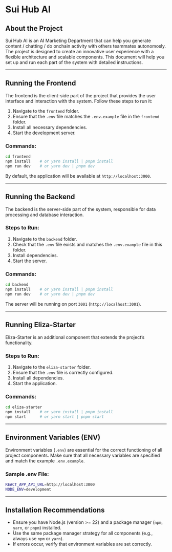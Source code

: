 # **Sui Hub AI**

## **About the Project**  
Sui Hub AI is an AI Marketing Department that can help you generate content / chatting / do onchain activity with others teammates autonomosly. The project is designed to create an innovative user experience with a flexible architecture and scalable components. This document will help you set up and run each part of the system with detailed instructions.

---

## **Running the Frontend**  
The frontend is the client-side part of the project that provides the user interface and interaction with the system. Follow these steps to run it:

1. Navigate to the `frontend` folder.  
2. Ensure that the `.env` file matches the `.env.example` file in the `frontend` folder.  
3. Install all necessary dependencies.  
4. Start the development server.

### **Commands:**  
```bash
cd frontend
npm install    # or yarn install | pnpm install
npm run dev    # or yarn dev | pnpm dev
```

By default, the application will be available at `http://localhost:3000`.

---

## **Running the Backend**  
The backend is the server-side part of the system, responsible for data processing and database interaction.

### **Steps to Run:**  
1. Navigate to the `backend` folder.  
2. Check that the `.env` file exists and matches the `.env.example` file in this folder.  
3. Install dependencies.  
4. Start the server.

### **Commands:**  
```bash
cd backend
npm install    # or yarn install | pnpm install
npm run dev    # or yarn dev | pnpm dev
```

The server will be running on port `3001` (`http://localhost:3001`).

---

## **Running Eliza-Starter**  
Eliza-Starter is an additional component that extends the project’s functionality.

### **Steps to Run:**  
1. Navigate to the `eliza-starter` folder.  
2. Ensure that the `.env` file is correctly configured.  
3. Install all dependencies.  
4. Start the application.

### **Commands:**  
```bash
cd eliza-starter
npm install    # or yarn install | pnpm install
npm start      # or yarn start | pnpm start
```

---

## **Environment Variables (ENV)**  
Environment variables (`.env`) are essential for the correct functioning of all project components. Make sure that all necessary variables are specified and match the example `.env.example`.

### **Sample .env File:**  
```bash
REACT_APP_API_URL=http://localhost:3000
NODE_ENV=development
```

---

## **Installation Recommendations**  
- Ensure you have Node.js (version >= 22) and a package manager (`npm`, `yarn`, or `pnpm`) installed.  
- Use the same package manager strategy for all components (e.g., always use `npm` or `yarn`).  
- If errors occur, verify that environment variables are set correctly.
